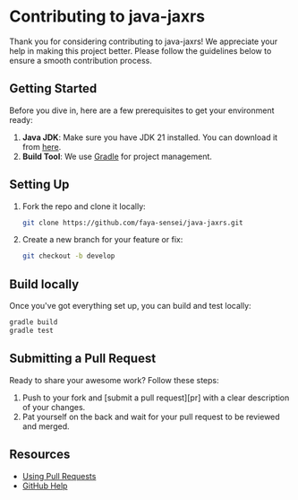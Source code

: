 # Contributing to java-jaxrs

Thank you for considering contributing to java-jaxrs! We appreciate your help in
making this project better. Please follow the guidelines below to ensure a
smooth contribution process.

## Getting Started

Before you dive in, here are a few prerequisites to get your environment ready:

1. **Java JDK**: Make sure you have JDK 21 installed. You can download it from
   [here](https://www.oracle.com/java/technologies/downloads/).
2. **Build Tool**: We use [Gradle](https://gradle.org/) for project management.

## Setting Up

1. Fork the repo and clone it locally:
   ```bash
   git clone https://github.com/faya-sensei/java-jaxrs.git
   ```
2. Create a new branch for your feature or fix:
   ```bash
   git checkout -b develop
   ```

## Build locally

Once you've got everything set up, you can build and test locally:

```bash
gradle build
gradle test
```

## Submitting a Pull Request

Ready to share your awesome work? Follow these steps:

1. Push to your fork and [submit a pull request][pr] with a clear description
   of your changes.
2. Pat yourself on the back and wait for your pull request to be reviewed and
   merged.

## Resources

- [Using Pull Requests](https://help.github.com/articles/about-pull-requests/)
- [GitHub Help](https://help.github.com)